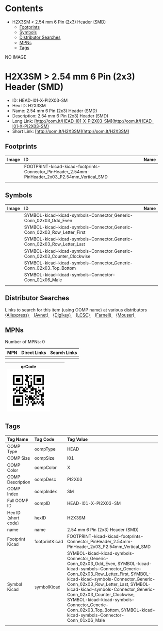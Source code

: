 



Contents
========

* [H2X3SM > 2.54 mm 6 Pin (2x3) Header (SMD)](#h2x3sm--254-mm-6-pin-2x3-header-smd)
	* [Footprints](#footprints)
	* [Symbols](#symbols)
	* [Distributor Searches](#distributor-searches)
	* [MPNs](#mpns)
	* [Tags](#tags)
  
NO IMAGE  
# H2X3SM > 2.54 mm 6 Pin (2x3) Header (SMD)

- ID: HEAD-I01-X-PI2X03-SM
- Hex ID: H2X3SM
- Name: 2.54 mm 6 Pin (2x3) Header (SMD)
- Description: 2.54 mm 6 Pin (2x3) Header (SMD)
- Long Link: [http://oom.lt/HEAD-I01-X-PI2X03-SM](http://oom.lt/HEAD-I01-X-PI2X03-SM)
- Short Link: [http://oom.lt/H2X3SM](http://oom.lt/H2X3SM)

## Footprints
  

|Image|ID|Name|
| :--- | :--- | :--- |
||FOOTPRINT-kicad-kicad-footprints-Connector_PinHeader_2.54mm-PinHeader_2x03_P2.54mm_Vertical_SMD||
||||

## Symbols
  

|Image|ID|Name|
| :--- | :--- | :--- |
|![]()|SYMBOL-kicad-kicad-symbols-Connector_Generic-Conn_02x03_Odd_Even||
|![]()|SYMBOL-kicad-kicad-symbols-Connector_Generic-Conn_02x03_Row_Letter_First||
|![]()|SYMBOL-kicad-kicad-symbols-Connector_Generic-Conn_02x03_Row_Letter_Last||
|![]()|SYMBOL-kicad-kicad-symbols-Connector_Generic-Conn_02x03_Counter_Clockwise||
|![]()|SYMBOL-kicad-kicad-symbols-Connector_Generic-Conn_02x03_Top_Bottom||
|![]()|SYMBOL-kicad-kicad-symbols-Connector-Conn_01x06_Male||
||||

## Distributor Searches
  
Links to search for this item (using OOMP name) at various distributors  
[(Aliexpress) ](https://www.aliexpress.com/wholesale?SearchText=11172.54+mm+6+Pin+2x3+Header+SMD)&nbsp;&nbsp;&nbsp;[(Avnet) ](https://www.avnet.com/shop/us/search/2.54+mm+6+Pin+2x3+Header+SMD)&nbsp;&nbsp;&nbsp;[(Digikey) ](https://www.digikey.co.uk/en/products/result?s=2.54+mm+6+Pin+2x3+Header+SMD)&nbsp;&nbsp;&nbsp;[(LCSC) ](https://www.lcsc.com/search?q=2.54+mm+6+Pin+2x3+Header+SMD)&nbsp;&nbsp;&nbsp;[(Farnell) ](https://uk.farnell.com/search?st=2.54+mm+6+Pin+2x3+Header+SMD)&nbsp;&nbsp;&nbsp;[(Mouser) ](https://www.mouser.com/c/?q=2.54+mm+6+Pin+2x3+Header+SMD)&nbsp;&nbsp;&nbsp;
## MPNs
  
Number of MPNs: 0  

|MPN|Direct Links|Search Links|
| :--- | :--- | :--- |
||||
  

|qrCode<br>[![](https://raw.githubusercontent.com/oomlout/oomlout_OOMP_parts_V2/main/HEAD/I01/X/PI2X03/SM/qrCode_140.png)](https://github.com/oomlout/oomlout_OOMP_parts_V2/tree/main/HEAD/I01/X/PI2X03/SM/qrCode.png)||||
| :---: | :---: | :---: | :---: |

## Tags
  

|Tag Name|Tag Code|Tag Value|
| :--- | :--- | :--- |
|OOMP Type|oompType|HEAD|
|OOMP Size|oompSize|I01|
|OOMP Color|oompColor|X|
|OOMP Description|oompDesc|PI2X03|
|OOMP Index|oompIndex|SM|
|Full OOMP ID|oompID|HEAD-I01-X-PI2X03-SM|
|Hex ID (short code)|hexID|H2X3SM|
|name|name|2.54 mm 6 Pin (2x3) Header (SMD)|
|Footprint Kicad|footprintKicad|FOOTPRINT-kicad-kicad-footprints-Connector_PinHeader_2.54mm-PinHeader_2x03_P2.54mm_Vertical_SMD|
|Symbol Kicad|symbolKicad|SYMBOL-kicad-kicad-symbols-Connector_Generic-Conn_02x03_Odd_Even, SYMBOL-kicad-kicad-symbols-Connector_Generic-Conn_02x03_Row_Letter_First, SYMBOL-kicad-kicad-symbols-Connector_Generic-Conn_02x03_Row_Letter_Last, SYMBOL-kicad-kicad-symbols-Connector_Generic-Conn_02x03_Counter_Clockwise, SYMBOL-kicad-kicad-symbols-Connector_Generic-Conn_02x03_Top_Bottom, SYMBOL-kicad-kicad-symbols-Connector-Conn_01x06_Male|
||||
